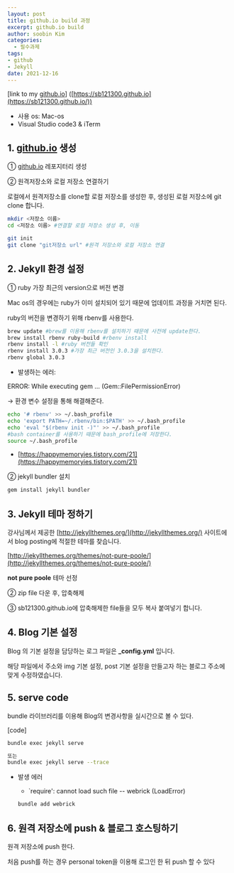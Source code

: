 ```yaml
---
layout: post
title: github.io build 과정
excerpt: github.io build
author: soobin Kim
categories:
  - 필수과제
tags:
- github
- Jekyll
date: 2021-12-16
---
```


[link to my [github.io](http://github.io/)] ([https://sb121300.github.io](https://sb121300.github.io/))

- 사용 os: Mac-os
- Visual Studio code3 & iTerm

## 1. [github.io](http://github.io) 생성

① [github.io](http://github.io/) 레포지터리 생성

② 원격저장소와 로컬 저장소 연결하기

 로컬에서 원격저장소를 clone할 로컬 저장소를 생성한 후, 생성된 로컬 저장소에 git clone 합니다.

```bash
mkdir <저장소 이름>
cd <저장소 이름> #연결할 로컬 저장소 생성 후, 이동

git init
git clone "git저장소 url" #원격 저장소와 로컬 저장소 연결
```

## 2. Jekyll 환경 설정

① ruby 가장 최근의 version으로 버전 변경

Mac os의 경우에는 ruby가 이미 설치되어 있기 때문에 업데이트 과정을 거치면 된다.

ruby의 버전을 변경하기 위해 rbenv를 사용한다.

```bash
brew update #brew를 이용해 rbenv를 설치하기 때문에 사전에 update한다.
brew install rbenv ruby-build #rbenv install
rbenv install -l #ruby 버전들 확인
rbenv install 3.0.3 #가장 최근 버전인 3.0.3을 설치한다.
rbenv global 3.0.3
```

* 발생하는 에러:

ERROR:  While executing gem ... (Gem::FilePermissionError)

→ 환경 변수 설정을 통해 해결해준다.

```bash
echo '# rbenv' >> ~/.bash_profile 
echo 'export PATH=~/.rbenv/bin:$PATH' >> ~/.bash_profile 
echo 'eval "$(rbenv init -)"' >> ~/.bash_profile 
#bash container를 사용하기 때문에 bash_profile에 저장한다.
source ~/.bash_profile
```

- [https://happymemoryies.tistory.com/21](https://happymemoryies.tistory.com/21)

② jekyll bundler 설치

```bash
gem install jekyll bundler
```

## 3. Jekyll 테마 정하기

강사님께서 제공한 [http://jekyllthemes.org/](http://jekyllthemes.org/) 사이트에서 blog posting에 적절한 테마를 찾습니다.

[http://jekyllthemes.org/themes/not-pure-poole/](http://jekyllthemes.org/themes/not-pure-poole/) 

**not pure poole** 테마 선정

② zip file 다운 후, 압축해제

③ sb121300.github.io에 압축해제한 file들을 모두 복사 붙여넣기 합니다. 

## 4. Blog 기본 설정

Blog 의 기본 설정을 담당하는 로그 파일은 **_config.yml** 입니다.

해당 파일에서 주소와 img 기본 설정, post 기본 설정을 만들고자 하는 블로그 주소에 맞게 수정하였습니다.

## 5. serve code

bundle 라이브러리를 이용해 Blog의 변경사항을 실시간으로 볼 수 있다.

[code]

```bash
bundle exec jekyll serve

또는 
bundle exec jekyll serve --trace
```

- 발생 에러
    - `require': cannot load such file -- webrick (LoadError)
    
    ```bash
    bundle add webrick
    ```
    

## 6. 원격 저장소에 push & 블로그 호스팅하기

 원격 저장소에 push 한다.

처음 push를 하는 경우 personal token을 이용해 로그인 한 뒤 push 할 수 있다

